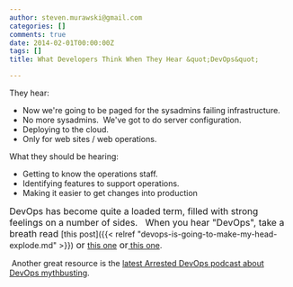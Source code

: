 ```yaml
---
author: steven.murawski@gmail.com
categories: []
comments: true
date: 2014-02-01T00:00:00Z
tags: []
title: What Developers Think When They Hear &quot;DevOps&quot;

---
```


They hear:


*   Now we're going to be paged for the sysadmins failing infrastructure.
*   No more sysadmins. &nbsp;We've got to do server configuration.
*   Deploying to the cloud.
*   Only for web sites / web operations.

What they should be hearing:


*   Getting to know the operations staff.
*   Identifying features to support operations.
*   Making it easier to get changes into production

<span style="font-size:16px">DevOps has become quite a loaded term, filled with strong feelings on a number of sides. &nbsp; When you hear "DevOps", take a breath read&nbsp;</span>[this post]({{< relref "devops-is-going-to-make-my-head-explode.md" >}})<span style="font-size:16px">&nbsp;or&nbsp;</span>[this one](http://www.getchef.com/blog/2010/07/16/what-devops-means-to-me/)<span style="font-size:16px">&nbsp;or</span>[&nbsp;this one](http://tech.mangot.com/blog/2013/05/29/-im-not-a-devops-dot-dot-dot-are-you-an-agile/).


&nbsp;Another great resource is the [latest Arrested DevOps podcast about DevOps mythbusting](http://www.arresteddevops.com/2014/02/10/devops-mythbusters/).

